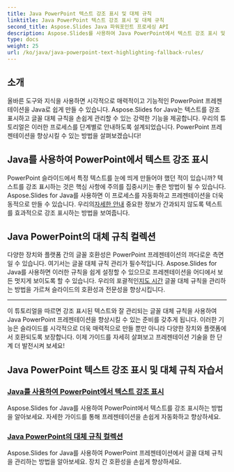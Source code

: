 ```yaml
---
title: Java PowerPoint 텍스트 강조 표시 및 대체 규칙
linktitle: Java PowerPoint 텍스트 강조 표시 및 대체 규칙
second_title: Aspose.Slides Java 파워포인트 프로세싱 API
description: Aspose.Slides를 사용하여 Java PowerPoint에서 텍스트 강조 표시 및 글꼴 대체 규칙을 마스터하세요. 프레젠테이션을 원활하게 향상하고 자동화하려면 튜토리얼을 따르십시오.
type: docs
weight: 25
url: /ko/java/java-powerpoint-text-highlighting-fallback-rules/
---
```


## 소개

올바른 도구와 지식을 사용하면 시각적으로 매력적이고 기능적인 PowerPoint 프레젠테이션을 Java로 쉽게 만들 수 있습니다. Aspose.Slides for Java는 텍스트를 강조 표시하고 글꼴 대체 규칙을 손쉽게 관리할 수 있는 강력한 기능을 제공합니다. 우리의 튜토리얼은 이러한 프로세스를 단계별로 안내하도록 설계되었습니다. PowerPoint 프레젠테이션을 향상시킬 수 있는 방법을 살펴보겠습니다!

## Java를 사용하여 PowerPoint에서 텍스트 강조 표시
PowerPoint 슬라이드에서 특정 텍스트를 눈에 띄게 만들어야 했던 적이 있습니까? 텍스트를 강조 표시하는 것은 핵심 사항에 주의를 집중시키는 좋은 방법이 될 수 있습니다. Aspose.Slides for Java를 사용하면 이 프로세스를 자동화하고 프레젠테이션을 더욱 동적으로 만들 수 있습니다. 우리의[자세한 안내](./highlight-text-powerpoint-java/) 중요한 정보가 간과되지 않도록 텍스트를 효과적으로 강조 표시하는 방법을 보여줍니다.

## Java PowerPoint의 대체 규칙 컬렉션
 다양한 장치와 플랫폼 간의 글꼴 호환성은 PowerPoint 프레젠테이션의 까다로운 측면일 수 있습니다. 여기서는 글꼴 대체 규칙 관리가 필수적입니다. Aspose.Slides for Java를 사용하면 이러한 규칙을 쉽게 설정할 수 있으므로 프레젠테이션을 어디에서 보든 멋지게 보이도록 할 수 있습니다. 우리의 포괄적인[지도 시간](./fallback-rules-collection-java-powerpoint/) 글꼴 대체 규칙을 관리하는 방법을 가르쳐 슬라이드의 호환성과 전문성을 향상시킵니다.

---

이 튜토리얼을 따르면 강조 표시된 텍스트와 잘 관리되는 글꼴 대체 규칙을 사용하여 Java PowerPoint 프레젠테이션을 향상시킬 수 있는 준비를 갖추게 됩니다. 이러한 기능은 슬라이드를 시각적으로 더욱 매력적으로 만들 뿐만 아니라 다양한 장치와 플랫폼에서 호환되도록 보장합니다. 이제 가이드를 자세히 살펴보고 프레젠테이션 기술을 한 단계 더 발전시켜 보세요!
## Java PowerPoint 텍스트 강조 표시 및 대체 규칙 자습서
### [Java를 사용하여 PowerPoint에서 텍스트 강조 표시](./highlight-text-powerpoint-java/)
Aspose.Slides for Java를 사용하여 PowerPoint에서 텍스트를 강조 표시하는 방법을 알아보세요. 자세한 가이드를 통해 프레젠테이션을 손쉽게 자동화하고 향상하세요.
### [Java PowerPoint의 대체 규칙 컬렉션](./fallback-rules-collection-java-powerpoint/)
Aspose.Slides for Java를 사용하여 PowerPoint 프레젠테이션에서 글꼴 대체 규칙을 관리하는 방법을 알아보세요. 장치 간 호환성을 손쉽게 향상하세요.